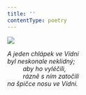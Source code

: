 ```yaml
---
title: ''
contentType: poetry
---
```


<section>

![](../Images/038.jpg)

_A jeden chlápek ve Vídni  
byl neskonale neklidný;  
         aby ho vyléčili,  
         rázně s ním zatočili  
na špičce nosu ve Vídni._

</section>

